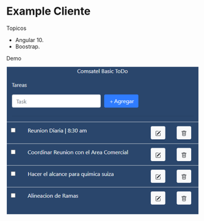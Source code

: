 # Example Cliente 
Topicos </br>
 - Angular 10.
 - Boostrap.

 
 Demo  </br>

 ![Crudjsp]( https://github.com/Lcaichihua/DemoTaskComsatelClient/blob/master/comsatel.png)

